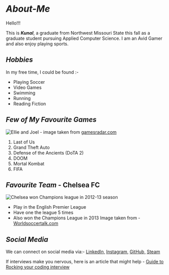 # _About-Me_
Hello!!!

This is **_Kunal_**, a graduate from Northwest Missouri State this fall as a graduate student pursuing Applied Computer Science. I am an Avid Gamer and also enjoy playing sports.

## _Hobbies_
In my free time, I could be found :-
  * Playing Soccer
  * Video Games
  * Swimming
  * Running
  * Reading Fiction
  
## _Few of My Favourite Games_
  ![Ellie and Joel](https://cdn.mos.cms.futurecdn.net/sK8KkS5emNLK6kA8afsYaf-1024-80.jpg.webp) - image taken from [gamesradar.com](https://www.gamesradar.com/the-last-of-us-hbo-series-release-date-cast-trailer/)
 1. Last of Us  
 2. Grand Theft Auto
 3. Defense of the Ancients (DoTA 2)
 4. DOOM
 5. Mortal Kombat
 6. FIFA
     
## _Favourite Team_ - **Chelsea FC**
![Chelsea won Champions league in 2012-13 season](https://worldsoccertalk.com/wp-content/uploads/2015/09/chelsea-champions-league.jpg)
  * Play in the English Premier League
  * Have one the league 5 times 
  * Also won the Champions League in 2013
 Image taken from - [Worldsoccertalk.com](https://worldsoccertalk.com/2012/05/19/chelsea-wins-2012-uefa-champions-league-final-video-highlights-video/)

 ## _Social Media_
 We can connect on social media via:-
    [LinkedIn,](https://www.linkedin.com/in/kvohra93)
    [ Instagram,](https://www.instagram.com/koonaaal)
    [ GitHub,](https://github.com/kvohra93)
    [ Steam](https://steamcommunity.com/id/blingyfire)
    
If interviews make you nervous, here is an article that might help - [Guide to Rocking your coding interview](https://www.freecodecamp.org/news/coding-interviews-for-dummies-5e048933b82b/)
